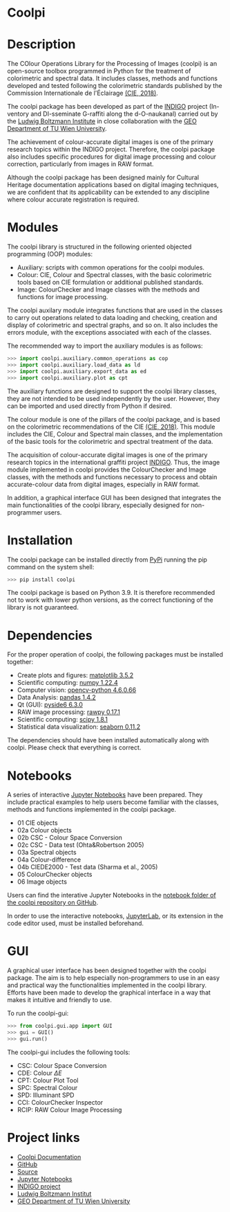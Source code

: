 # Coolpi

# Description

The COlour Operations Library for the Processing of Images (coolpi) is an open-source toolbox programmed in Python for the treatment of colorimetric
and spectral data. It includes classes, methods and functions developed and tested following the colorimetric standards 
published by the Commission Internationale de l'Éclairage [(CIE, 2018)](https://cie.co.at/publications/colorimetry-4th-edition/).

The coolpi package has been developed as part of the [INDIGO](https://projectindigo.eu/) project (In-ventory and 
DI-sseminate G-raffiti along the d-O-naukanal) carried out by the [Ludwig Boltzmann Institute](https://archpro.lbg.ac.at/) 
in close collaboration with the [GEO Department of TU Wien University](https://www.geo.tuwien.ac.at/).

The achievement of colour-accurate digital images is one of the primary research topics within the INDIGO project. 
Therefore, the coolpi package also includes specific procedures for digital image processing and colour correction, 
particularly from images in RAW format. 

Although the coolpi package has been designed mainly for Cultural Heritage documentation applications based on digital 
imaging techniques, we are confident that its applicability can be extended to any discipline where colour accurate 
registration is required.

# Modules

The coolpi library is structured in the following oriented objected programming (OOP) modules:

- Auxiliary: scripts with common operations for the coolpi modules.
- Colour: CIE, Colour and Spectral classes, with the basic colorimetric tools based on CIE formulation or additional published standards.
- Image: ColourChecker and Image classes with the methods and functions for image processing.

The coolpi auxilary module integrates functions that are used in the classes to carry out operations related to data loading and checking,
creation and display of colorimetric and spectral graphs, and so on. It also includes the errors module, with the exceptions associated with each of the classes. 

The recommended way to import the auxiliary modules is as follows:

~~~~~~~~~~~~~~~~~~~~~~~~~~~~~~~~~~~~~~~~~~~~~~~~~~~~~~~~~~ Python 
>>> import coolpi.auxiliary.common_operations as cop
>>> import coolpi.auxiliary.load_data as ld
>>> import coolpi.auxiliary.export_data as ed
>>> import coolpi.auxiliary.plot as cpt
~~~~~~~~~~~~~~~~~~~~~~~~~~~~~~~~~~~~~~~~~~~~~~~~~~~~~~~~~~

The auxiliary functions are designed to support the coolpi library classes, they are not intended to be used independently by the user. 
However, they can be imported and used directly from Python if desired.

The colour module is one of the pillars of the coolpi package, and is based on the colorimetric recommendations 
of the CIE [(CIE, 2018)](https://cie.co.at/publications/colorimetry-4th-edition/). This module includes the CIE, Colour and 
Spectral main classes, and the implementation of the basic tools for the colorimetric and spectral treatment of the data.

The acquisition of colour-accurate digital images is one of the primary research topics in the international graffiti project [INDIGO](https://projectindigo.eu/). 
Thus, the image module implemented in coolpi provides the ColourChecker and Image classes, with the methods and functions necessary 
to process and obtain accurate-colour data from digital images, especially in RAW format.

In addition, a graphical interface GUI has been designed that integrates the main functionalities of the coolpi library, 
especially designed for non-programmer users. 

# Installation

The coolpi package can be installed directly from [PyPi](https://pypi.org/) running the pip command 
on the system shell:

~~~~~~~~~~~~~~~~~~~~~~~~~~~~~~~~~~~~~~~~~~~~~~~~~~~~~~~~~~ Python 
>>> pip install coolpi
~~~~~~~~~~~~~~~~~~~~~~~~~~~~~~~~~~~~~~~~~~~~~~~~~~~~~~~~~~

The coolpi package is based on Python 3.9. It is therefore recommended not to work  with lower python versions, 
as the correct functioning of the library is not guaranteed.</div>

# Dependencies

For the proper operation of coolpi, the following packages must be installed together:

- Create plots and figures: [matplotlib 3.5.2](https://matplotlib.org/stable/index.html) 
- Scientific computing: [numpy 1.22.4](https://numpy.org/doc/1.22/reference/index.html)
- Computer vision: [opencv-python 4.6.0.66](https://pypi.org/project/opencv-python/)
- Data Analysis: [pandas 1.4.2](https://pandas.pydata.org/pandas-docs/version/1.4/index.html)
- Qt (GUI): [pyside6 6.3.0](https://pypi.org/project/PySide6/)
- RAW image processing: [rawpy 0.17.1](https://pypi.org/project/rawpy/)
- Scientific computing: [scipy 1.8.1](https://docs.scipy.org/doc/scipy/reference/index.html#scipy-api)
- Statistical data visualization: [seaborn 0.11.2](https://seaborn.pydata.org/tutorial.html)

The dependencies should have been installed automatically along with coolpi. Please check that everything is correct.

# Notebooks

A series of interactive [Jupyter Notebooks](https://jupyter.org) have been prepared. They include practical examples 
to help users become familiar with the classes, methods and functions implemented in the coolpi package. 

- 01 CIE objects
- 02a Colour objects
- 02b CSC - Colour Space Conversion
- 02c CSC - Data test (Ohta&Robertson 2005)
- 03a Spectral objects
- 04a Colour-difference
- 04b CIEDE2000 - Test data (Sharma et al., 2005)
- 05 ColourChecker objects
- 06 Image objects

Users can find the interative Jupyter Notebooks in the [notebook folder of the coolpi repository on GitHub](https://github.com/GraffitiProjectINDIGO/coolpi/notebooks).

In order to use the interactive notebooks, [JupyterLab](https://jupyter.org/install), or its extension in the code editor used, 
must be installed beforehand.

# GUI

A graphical user interface has been designed together with the coolpi package. The aim is to help especially non-programmers to use 
in an easy and practical way the functionalities implemented in the coolpi library. Efforts have been made to develop the graphical 
interface in a way that makes it intuitive and friendly to use. 

To run the coolpi-gui:

~~~~~~~~~~~~~~~~~~~~~~~~~~~~~~~~~~~~~~~~~~~~~~~~~~~~~~~~~~ Python 
>>> from coolpi.gui.app import GUI
>>> gui = GUI()
>>> gui.run()
~~~~~~~~~~~~~~~~~~~~~~~~~~~~~~~~~~~~~~~~~~~~~~~~~~~~~~~~~~

The coolpi-gui includes the following tools:

- CSC: Colour Space Conversion
- CDE: Colour $\Delta E$
- CPT: Colour Plot Tool
- SPC: Spectral Colour
- SPD: Illuminant SPD
- CCI: ColourChecker Inspector
- RCIP: RAW Colour Image Processing

# Project links

- [Coolpi Documentation](https://github.com/GraffitiProjectINDIGO/coolpi/blob/main/doc/coolpi_api.md)
- [GitHub](https://github.com/GraffitiProjectINDIGO/coolpi)
- [Source](https://github.com/GraffitiProjectINDIGO/coolpi/tree/main/src/coolpi)
- [Jupyter Notebooks](https://github.com/GraffitiProjectINDIGO/coolpi/tree/main/notebooks)
- [INDIGO project](https://projectindigo.eu)
- [Ludwig Boltzmann Institut](https://archpro.lbg.ac.at)
- [GEO Department of TU Wien University](https://www.geo.tuwien.ac.at/)